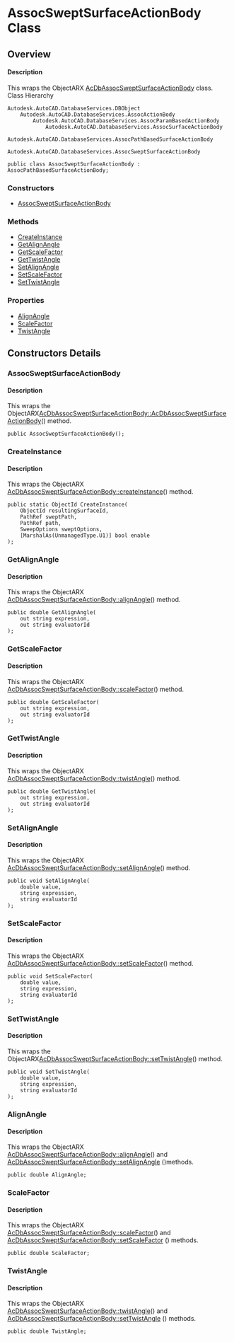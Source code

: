 # AssocSweptSurfaceActionBody Class

## Overview

#### Description
This wraps the ObjectARX [AcDbAssocSweptSurfaceActionBody](AcDbAssocSweptSurfaceActionBody.md) class.
Class Hierarchy
```text
Autodesk.AutoCAD.DatabaseServices.DBObject
    Autodesk.AutoCAD.DatabaseServices.AssocActionBody
        Autodesk.AutoCAD.DatabaseServices.AssocParamBasedActionBody
            Autodesk.AutoCAD.DatabaseServices.AssocSurfaceActionBody
                Autodesk.AutoCAD.DatabaseServices.AssocPathBasedSurfaceActionBody
                    Autodesk.AutoCAD.DatabaseServices.AssocSweptSurfaceActionBody
```

```text
public class AssocSweptSurfaceActionBody : AssocPathBasedSurfaceActionBody;
```

### Constructors

- [AssocSweptSurfaceActionBody](#assocsweptsurfaceactionbody)

### Methods

- [CreateInstance](#createinstance)
- [GetAlignAngle](#getalignangle)
- [GetScaleFactor](#getscalefactor)
- [GetTwistAngle](#gettwistangle)
- [SetAlignAngle](#setalignangle)
- [SetScaleFactor](#setscalefactor)
- [SetTwistAngle](#settwistangle)

### Properties

- [AlignAngle](#alignangle)
- [ScaleFactor](#scalefactor)
- [TwistAngle](#twistangle)


## Constructors Details

### AssocSweptSurfaceActionBody

#### Description
This wraps the ObjectARX[AcDbAssocSweptSurfaceActionBody::AcDbAssocSweptSurfaceActionBody](AcDbAssocSweptSurfaceActionBody__AcDbAssocSweptSurfaceActionBody@AcDbAssocCreateImpObject.md)() method.
```text
public AssocSweptSurfaceActionBody();
```

### CreateInstance

#### Description
This wraps the ObjectARX [AcDbAssocSweptSurfaceActionBody::createInstance](AcDbAssocSweptSurfaceActionBody__createInstance@AcDbObjectId_@AcDbPathRef_@AcDbPathRef_@AcDbSweepOptions_@bool@AcDbObjectId_.md)() method.
```text
public static ObjectId CreateInstance(
    ObjectId resultingSurfaceId, 
    PathRef sweptPath, 
    PathRef path, 
    SweepOptions sweptOptions, 
    [MarshalAs(UnmanagedType.U1)] bool enable
);
```

### GetAlignAngle

#### Description
This wraps the ObjectARX [AcDbAssocSweptSurfaceActionBody::alignAngle](AcDbAssocSweptSurfaceActionBody__alignAngle@AcString_@AcString_@const.md)() method.
```text
public double GetAlignAngle(
    out string expression, 
    out string evaluatorId
);
```

### GetScaleFactor

#### Description
This wraps the ObjectARX [AcDbAssocSweptSurfaceActionBody::scaleFactor](AcDbAssocSweptSurfaceActionBody__scaleFactor@AcString_@AcString_@const.md)() method.
```text
public double GetScaleFactor(
    out string expression, 
    out string evaluatorId
);
```

### GetTwistAngle

#### Description
This wraps the ObjectARX [AcDbAssocSweptSurfaceActionBody::twistAngle](AcDbAssocSweptSurfaceActionBody__twistAngle@AcString_@AcString_@const.md)() method.
```text
public double GetTwistAngle(
    out string expression, 
    out string evaluatorId
);
```

### SetAlignAngle

#### Description
This wraps the ObjectARX [AcDbAssocSweptSurfaceActionBody::setAlignAngle](AcDbAssocSweptSurfaceActionBody__setAlignAngle@double@AcString_@AcString_.md)() method.
```text
public void SetAlignAngle(
    double value, 
    string expression, 
    string evaluatorId
);
```

### SetScaleFactor

#### Description
This wraps the ObjectARX [AcDbAssocSweptSurfaceActionBody::setScaleFactor](AcDbAssocSweptSurfaceActionBody__setScaleFactor@double@AcString_@AcString_.md)() method.
```text
public void SetScaleFactor(
    double value, 
    string expression, 
    string evaluatorId
);
```

### SetTwistAngle

#### Description
This wraps the ObjectARX[AcDbAssocSweptSurfaceActionBody::setTwistAngle](AcDbAssocSweptSurfaceActionBody__setTwistAngle@double@AcString_@AcString_.md)() method.
```text
public void SetTwistAngle(
    double value, 
    string expression, 
    string evaluatorId
);
```

### AlignAngle

#### Description
This wraps the ObjectARX [AcDbAssocSweptSurfaceActionBody::alignAngle](AcDbAssocSweptSurfaceActionBody__alignAngle@AcString_@AcString_@const.md)() and [AcDbAssocSweptSurfaceActionBody::setAlignAngle](AcDbAssocSweptSurfaceActionBody__setAlignAngle@double@AcString_@AcString_.md) ()methods.
```text
public double AlignAngle;
```

### ScaleFactor

#### Description
This wraps the ObjectARX [AcDbAssocSweptSurfaceActionBody::scaleFactor](AcDbAssocSweptSurfaceActionBody__scaleFactor@AcString_@AcString_@const.md)() and [AcDbAssocSweptSurfaceActionBody::setScaleFactor](AcDbAssocSweptSurfaceActionBody__setScaleFactor@double@AcString_@AcString_.md) () methods.
```text
public double ScaleFactor;
```

### TwistAngle

#### Description
This wraps the ObjectARX [AcDbAssocSweptSurfaceActionBody::twistAngle](AcDbAssocSweptSurfaceActionBody__twistAngle@AcString_@AcString_@const.md)() and [AcDbAssocSweptSurfaceActionBody::setTwistAngle](AcDbAssocSweptSurfaceActionBody__setTwistAngle@double@AcString_@AcString_.md) () methods.
```text
public double TwistAngle;
```
